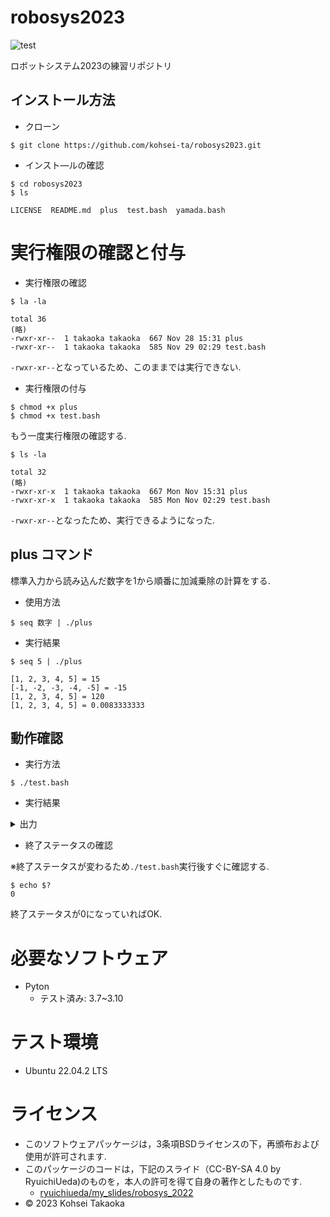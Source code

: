 # robosys2023

![test](https://github.com/kohsei-ta/robosys2023/actions/workflows/test.yml/badge.svg)

ロボットシステム2023の練習リポジトリ

## インストール方法

* クローン
```
$ git clone https://github.com/kohsei-ta/robosys2023.git 
```

* インスト―ルの確認
```
$ cd robosys2023
$ ls
```
```
LICENSE  README.md  plus  test.bash  yamada.bash
```

# 実行権限の確認と付与

* 実行権限の確認
```
$ la -la
```
```
total 36
(略)
-rwxr-xr--  1 takaoka takaoka  667 Nov 28 15:31 plus
-rwxr-xr--  1 takaoka takaoka  585 Nov 29 02:29 test.bash
```
`-rwxr-xr--`となっているため、このままでは実行できない.

* 実行権限の付与
```
$ chmod +x plus
$ chmod +x test.bash
```

もう一度実行権限の確認する.
```
$ ls -la
```
```
total 32
(略)
-rwxr-xr-x  1 takaoka takaoka  667 Mon Nov 15:31 plus
-rwxr-xr-x  1 takaoka takaoka  585 Mon Nov 02:29 test.bash
```
`-rwxr-xr--`となったため、実行できるようになった.

## plus	コマンド

標準入力から読み込んだ数字を1から順番に加減乗除の計算をする.

* 使用方法
```
$ seq 数字 | ./plus
```

* 実行結果
```
$ seq 5 | ./plus
```
```
[1, 2, 3, 4, 5] = 15
[-1, -2, -3, -4, -5] = -15
[1, 2, 3, 4, 5] = 120
[1, 2, 3, 4, 5] = 0.0083333333
```

## 動作確認
* 実行方法
```
$ ./test.bash
```

* 実行結果
<details><summary>出力</summary><div>

```
(略)
res=0
+ res=0

### I/O TEST ###
out=$(seq 5 | ./plus)
++ seq 5
++ ./plus
+ out='[1, 2, 3, 4, 5] = 15
[-1, -2, -3, -4, -5] = -15
[1, 2, 3, 4, 5] = 120
[1, 2, 3, 4, 5] = 0.0083333333'
[ "${out}" = "[1, 2, 3, 4, 5] = 15
[-1, -2, -3, -4, -5] = -15
[1, 2, 3, 4, 5] = 120
[1, 2, 3, 4, 5] = 0.0083333333" ] || ng ${LINENO}
+ '[' '[1, 2, 3, 4, 5] = 15
[-1, -2, -3, -4, -5] = -15
[1, 2, 3, 4, 5] = 120
[1, 2, 3, 4, 5] = 0.0083333333' = '[1, 2, 3, 4, 5] = 15
[-1, -2, -3, -4, -5] = -15
[1, 2, 3, 4, 5] = 120
[1, 2, 3, 4, 5] = 0.0083333333' ']'

### STRANGE INPUT ###
out=$(echo あ | ./plus)
++ echo あ
++ ./plus
Traceback (most recent call last):
(略)
ValueError: could not convert string to float: 'あ\n'
+ out=
[ "$?" = 1 ]      || ng ${LINENO}
+ '[' 1 = 1 ']'
[ "${out}" = "" ] || ng ${LINENO}
+ '[' '' = '' ']'

out=$(echo | ./plus)
++ echo
++ ./plus
Traceback (most recent call last):
 (略)
ValueError: could not convert string to float: '\n'
+ out=
[ "$?" = 1 ]      || ng ${LINENO}
+ '[' 1 = 1 ']'
[ "${out}" = "" ] || ng ${LINENO}
+ '[' '' = '' ']'

[ "$res" = 0 ] && echo OK
+ '[' 0 = 0 ']'
+ echo OK
OK
exit $res
+ exit 0
```
</div></details>

* 終了ステータスの確認

※終了ステータスが変わるため`./test.bash`実行後すぐに確認する.
```
$ echo $?
0
```
終了ステータスが0になっていればOK.

# 必要なソフトウェア
* Pyton
  * テスト済み: 3.7~3.10

# テスト環境
* Ubuntu 22.04.2 LTS

# ライセンス

* このソフトウェアパッケージは，3条項BSDライセンスの下，再頒布および使用が許可されます.
* このパッケージのコードは，下記のスライド（CC-BY-SA 4.0 by RyuichiUeda)のものを，本人の許可を得て自身の著作としたものです.
    * [ryuichiueda/my_slides/robosys_2022](https://github.com/ryuichiueda/my_slides/tree/master/robosys_2022)
* © 2023 Kohsei Takaoka
